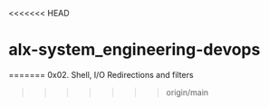 <<<<<<< HEAD
# alx-system_engineering-devops
=======
0x02. Shell, I/O Redirections and filters
>>>>>>> origin/main
